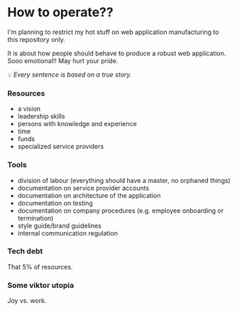 # How to operate??

I'm planning to restrict my hot stuff on web application manufacturing to this repository only.

It is about how people should behave to produce a robust web application. Sooo emotional!! May hurt your pride.

:bulb: _Every sentence is based on a true story._

### Resources

- a vision
- leadership skills
- persons with knowledge and experience
- time
- funds
- specialized service providers

### Tools

- division of labour (everything should have a master, no orphaned things)
- documentation on service provider accounts
- documentation on architecture of the application
- documentation on testing
- documentation on company procedures (e.g. employee onboarding or termination)
- style guide/brand guidelines
- internal communication regulation

### Tech debt

That 5% of resources.

### Some viktor utopia

Joy vs. work.
